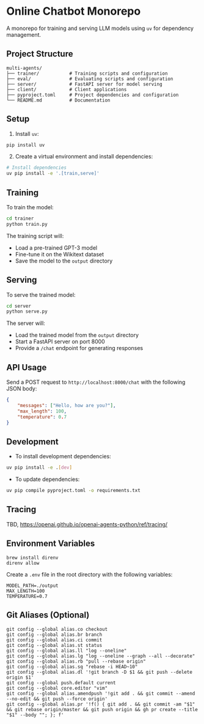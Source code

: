 # Online Chatbot Monorepo

A monorepo for training and serving LLM models using `uv` for dependency management.
## Project Structure
```
multi-agents/
├── trainer/           # Training scripts and configuration
├── eval/              # Evaluating scripts and configuration
├── server/            # FastAPI server for model serving
├── client/            # Client applications
├── pyproject.toml     # Project dependencies and configuration
└── README.md          # Documentation
```

## Setup

1. Install `uv`:
```bash
pip install uv
```

2. Create a virtual environment and install dependencies:
```bash
# Install dependencies
uv pip install -e '.[train,serve]'
```

## Training

To train the model:

```bash
cd trainer
python train.py
```

The training script will:
- Load a pre-trained GPT-3 model
- Fine-tune it on the Wikitext dataset
- Save the model to the `output` directory

## Serving

To serve the trained model:

```bash
cd server
python serve.py
```

The server will:
- Load the trained model from the `output` directory
- Start a FastAPI server on port 8000
- Provide a `/chat` endpoint for generating responses

## API Usage

Send a POST request to `http://localhost:8000/chat` with the following JSON body:
```json
{
    "messages": ["Hello, how are you?"],
    "max_length": 100,
    "temperature": 0.7
}
```

## Development

- To install development dependencies:
```bash
uv pip install -e .[dev]
```

- To update dependencies:
```bash
uv pip compile pyproject.toml -o requirements.txt
```

## Tracing
TBD, https://openai.github.io/openai-agents-python/ref/tracing/

## Environment Variables

```
brew install direnv
direnv allow
```

Create a `.env` file in the root directory with the following variables:
```
MODEL_PATH=./output
MAX_LENGTH=100
TEMPERATURE=0.7
```

## Git Aliases (Optional)

```shell
git config --global alias.co checkout
git config --global alias.br branch
git config --global alias.ci commit
git config --global alias.st status
git config --global alias.ll "log --oneline"
git config --global alias.lg "log --oneline --graph --all --decorate"
git config --global alias.rb "pull --rebase origin"
git config --global alias.sq "rebase -i HEAD~10"
git config --global alias.dl '!git branch -D $1 && git push --delete origin $1'
git config --global push.default current
git config --global core.editor "vim"
git config --global alias.amendpush '!git add . && git commit --amend --no-edit && git push --force origin'
git config --global alias.pr '!f() { git add . && git commit -am "$1" && git rebase origin/master && git push origin && gh pr create --title "$1" --body ""; }; f'
```
